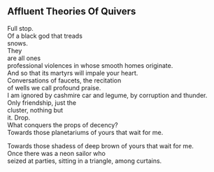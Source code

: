 Affluent Theories Of Quivers
----------------------------
Full stop.  
Of a black god that treads  
snows.  
They  
are all ones  
professional violences in whose smooth homes originate.  
And so that its martyrs will impale your heart.  
Conversations of faucets, the recitation  
of wells we call profound praise.  
I am ignored by cashmire car and legume, by corruption and thunder.  
Only friendship, just the  
cluster, nothing but  
it. Drop.  
What conquers the props of decency?  
Towards those planetariums of yours that wait for me.  
  
Towards those shadess of deep brown of yours that wait for me.  
Once there was a neon sailor who  
seized at parties, sitting in a triangle, among curtains.  
